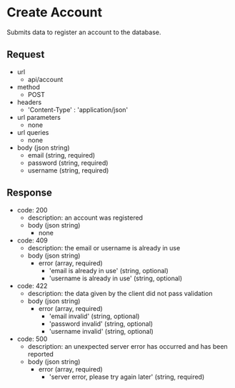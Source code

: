 # Create Account
Submits data to register an account to the database.

## Request
- url
  - api/account
- method
  - POST
- headers
  - 'Content-Type' : 'application/json'
- url parameters
  - none
- url queries
  - none
- body (json string)
  - email (string, required)
  - password (string, required)
  - username (string, required)

## Response
- code: 200
  - description: an account was registered
  - body (json string)
    - none
- code: 409
  - description: the email or username is already in use
  - body (json string)
    - error (array, required)
      - 'email is already in use' (string, optional)
      - 'username is already in use' (string, optional)
- code: 422
  - description: the data given by the client did not pass validation
  - body (json string)
    - error (array, required)
      - 'email invalid' (string, optional)
      - 'password invalid' (string, optional)
      - 'username invalid' (string, optional)
- code: 500
  - description: an unexpected server error has occurred and has been reported
  - body (json string)
    - error (array, required)
      - 'server error, please try again later' (string, required)
